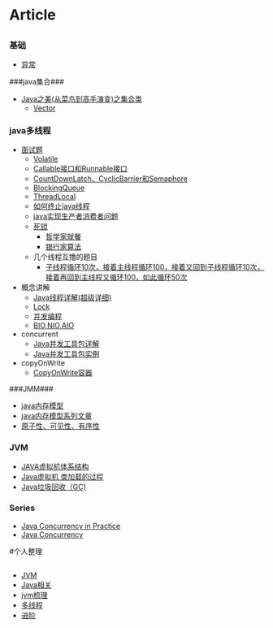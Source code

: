 # Article
##
### 基础 ###
- [异常](http://blog.csdn.net/lxlzhn/article/details/4484872)   
      
###java集合###
- [Java之美(从菜鸟到高手演变)之集合类](http://blog.csdn.net/zhangerqing/article/details/8122075)
	* [Vector](http://blog.csdn.net/chenssy/article/details/37520981)

### java多线程 ###
- [面试题](http://www.importnew.com/12773.html)
	* [Volatile](http://www.ibm.com/developerworks/cn/java/j-jtp06197.html)    
	* [Callable接口和Runnable接口](http://uule.iteye.com/blog/1488270)
	* [CountDownLatch、CyclicBarrier和Semaphore](http://www.cnblogs.com/dolphin0520/p/3920397.html)
	* [BlockingQueue](http://wsmajunfeng.iteye.com/blog/1629354)
	* [ThreadLocal](http://blog.csdn.net/lufeng20/article/details/24314381)
	* [如何终止java线程](http://blog.csdn.net/anhuidelinger/article/details/11746365)
	* [java实现生产者消费者问题](http://www.cnblogs.com/happyPawpaw/archive/2013/01/18/2865957.html)
	* [死锁](http://www.cnblogs.com/zhuawang/p/3782814.html)
		* [哲学家就餐](http://blog.csdn.net/tayanxunhua/article/details/38691005)
		* [银行家算法](http://blog.sina.com.cn/s/blog_7a4d0df90100zr6x.html)
	* 几个线程互撸的题目
		* [子线程循环10次，接着主线程循环100，接着又回到子线程循环10次，接着再回到主线程又循环100，如此循环50次](http://blog.csdn.net/nszkadrgg/article/details/8197555)
- 概念讲解
	* [Java线程详解(超级详细)](http://www.cnblogs.com/riskyer/p/3263032.html)
	* [Lock](http://www.cnblogs.com/dolphin0520/p/3923167.html)
	* [并发编程](http://blog.csdn.net/escaflone/article/details/10418651#)
	* [BIO,NIO,AIO](http://qindongliang.iteye.com/blog/2018539)
- concurrent
	* [Java并发工具包详解](http://blog.csdn.net/defonds/article/details/44021605#t7)
	* [Java并发工具包实例](http://www.cnblogs.com/draem0507/p/3824258.html)
- copyOnWrite
	* [CopyOnWrite容器](http://blog.csdn.net/maxwell_nc/article/details/49991133)

###JMM###

- [java内存模型](http://www.cnblogs.com/nexiyi/p/java_memory_model_and_thread.html)
- [java内存模型系列文章](http://ifeve.com/java-memory-model-0/)
- [原子性、可见性、有序性](http://www.cnblogs.com/tonyluis/p/5454713.html)      

### JVM ###

- [JAVA虚拟机体系结构](http://www.cnblogs.com/java-my-life/archive/2012/08/01/2615221.html) 
- [Java虚拟机 类加载的过程](http://blog.csdn.net/xuefeng0707/article/details/9132339)
- [Java垃圾回收（GC)](http://www.cnblogs.com/xrq730/p/4836700.html)

### Series ###

- [Java Concurrency in Practice](http://blog.csdn.net/qilixiang012/article/category/2857487)
- [Java Concurrency](http://tutorials.jenkov.com/java-concurrency/read-write-locks.html)

#个人整理
##
- [JVM](https://github.com/GitOrgLan/interview/blob/master/java/JVM.md)
- [Java相关](https://github.com/GitOrgLan/interview/blob/master/java/Java%E7%9B%B8%E5%85%B3.md)
- [jvm梳理](https://github.com/GitOrgLan/interview/blob/master/java/jvm%E6%A2%B3%E7%90%86.md)
- [多线程](https://github.com/GitOrgLan/interview/blob/master/java/%E5%A4%9A%E7%BA%BF%E7%A8%8B.md)
- [进阶](https://github.com/GitOrgLan/interview/blob/master/java/%E8%BF%9B%E9%98%B6.md)



